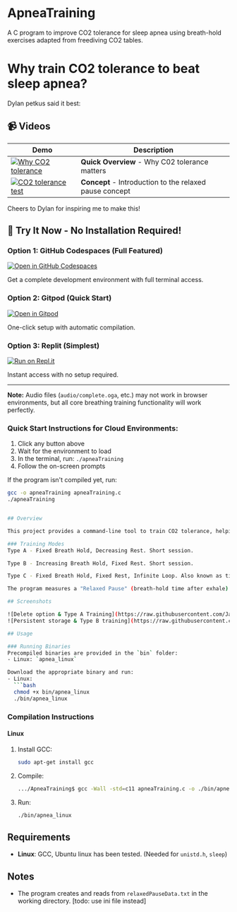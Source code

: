 # ApneaTraining

A C program to improve CO2 tolerance for sleep apnea using breath-hold exercises adapted from freediving CO2 tables.

# Why train CO2 tolerance to beat sleep apnea?

Dylan petkus said it best:

## 📹 Videos

| Demo | Description |
|------|-------------|
| [![Why CO2 tolerance](https://img.youtube.com/vi/mwYpIRgKE6M/mqdefault.jpg)](youtube.com/vi/mwYpIRgKE6M) | **Quick Overview** - Why C02 tolerance matters |
| [![CO2 tolerance test](https://img.youtube.com/vi/Q602fG-ByKU/mqdefault.jpg)](youtube.com/vi/Q602fG-ByKU) | **Concept** - Introduction to the relaxed pause concept |


Cheers to Dylan for inspiring me to make this!

## 🚀 Try It Now - No Installation Required!

### Option 1: GitHub Codespaces (Full Featured)
[![Open in GitHub Codespaces](https://github.com/codespaces/badge.svg)](https://codespaces.new/jakob-Tvalfager/apneatraining)

Get a complete development environment with full terminal access.

### Option 2: Gitpod (Quick Start)
[![Open in Gitpod](https://gitpod.io/button/open-in-gitpod.svg)](https://gitpod.io/#https://github.com/jakob-Tvalfager/apneatraining)

One-click setup with automatic compilation.

### Option 3: Replit (Simplest)
[![Run on Repl.it](https://replit.com/badge/github/jakob-Tvalfager/apneatraining)](https://replit.com/new/github/jakob-Tvalfager/apneatraining)

Instant access with no setup required.

---

**Note:** Audio files (`audio/complete.oga`, etc.) may not work in browser environments, but all core breathing training functionality will work perfectly.

### Quick Start Instructions for Cloud Environments:
1. Click any button above
2. Wait for the environment to load
3. In the terminal, run: `./apneaTraining`
4. Follow the on-screen prompts

If the program isn't compiled yet, run:
```bash
gcc -o apneaTraining apneaTraining.c
./apneaTraining


## Overview

This project provides a command-line tool to train CO2 tolerance, helping users breathe more steadily to reduce sleep apnea symptoms. It includes three training modes:

### Training Modes
Type A - Fixed Breath Hold, Decreasing Rest. Short session.

Type B - Increasing Breath Hold, Fixed Rest. Short session.

Type C - Fixed Breath Hold, Fixed Rest, Infinite Loop. Also known as tidal breathing. Can be as long as you want it.

The program measures a "Relaxed Pause" (breath-hold time after exhale) and saves it to `relaxedPauseData.txt` for progress tracking

## Screenshots

![Delete option & Type A Training](https://raw.githubusercontent.com/Jakob-Tvalfager/ApneaTraining/main/images/DemoDeleteAndTypeA.webp)
![Persistent storage & Type B training](https://raw.githubusercontent.com/Jakob-Tvalfager/ApneaTraining/main/images/DemoPersistentStorageAndTypeB.webp)

## Usage

### Running Binaries
Precompiled binaries are provided in the `bin` folder:
- Linux: `apnea_linux`

Download the appropriate binary and run:
- Linux:
  ```bash
  chmod +x bin/apnea_linux
  ./bin/apnea_linux
  ```

### Compilation Instructions

#### Linux
1. Install GCC:
   ```bash
   sudo apt-get install gcc
   ```
2. Compile:
   ```bash
   .../ApneaTraining$ gcc -Wall -std=c11 apneaTraining.c -o ./bin/apnea_linux
   ```
3. Run:
   ```bash
   ./bin/apnea_linux
   ```

## Requirements

- **Linux**: GCC, Ubuntu linux has been tested. (Needed for `unistd.h`, `sleep`)

## Notes

- The program creates and reads from `relaxedPauseData.txt` in the working directory. [todo: use ini file instead]

